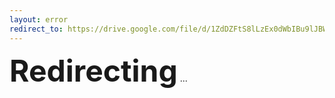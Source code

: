 ```yaml
---
layout: error
redirect_to: https://drive.google.com/file/d/1ZdDZFtS8lLzEx0dWbIBu9lJBWI3aKXcf/view?usp=sharing
---
```


<div class="site-error">
  <p><span style="font-weight: bold; font-size:48px">Redirecting</span> ...</p>
</div>
